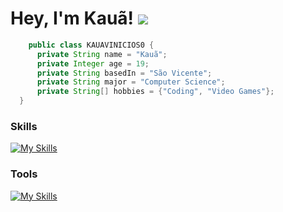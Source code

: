 Hey, I'm Kauã! ![](https://user-images.githubusercontent.com/18350557/176309783-0785949b-9127-417c-8b55-ab5a4333674e.gif)
============================================================================================================================
```java
    public class KAUAVINICIOS0 {
      private String name = "Kauã";
      private Integer age = 19;
      private String basedIn = "São Vicente";
      private String major = "Computer Science";
      private String[] hobbies = {"Coding", "Video Games"};
  }
```
### Skills
[![My Skills](https://skillicons.dev/icons?i=java,spring,mysql,py,react,php,laravel,&perline=10)](https://skillicons.dev)

### Tools
[![My Skills](https://skillicons.dev/icons?i=vim,neovim,vscode,arch,docker,aws,idea,,&perline=10)](https://skillicons.dev)

